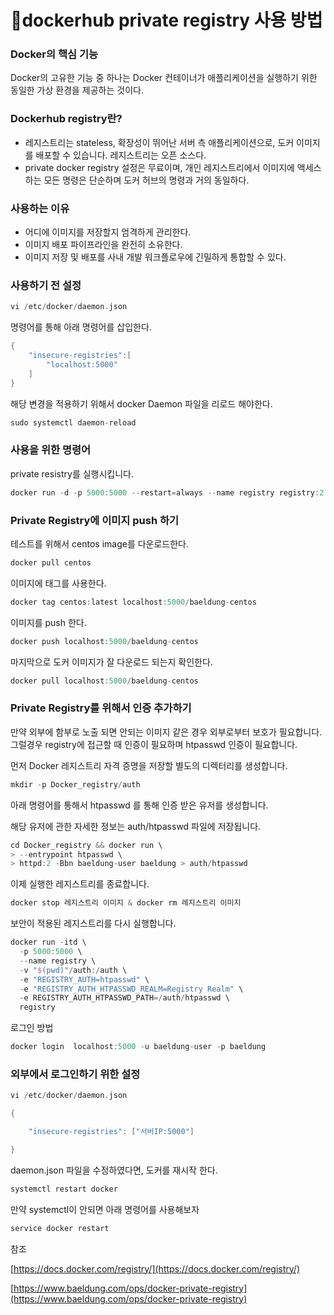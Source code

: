 # 🌱dockerhub private registry 사용 방법

### Docker의 핵심 기능

Docker의 고유한 기능 중 하나는 Docker 컨테이너가 애플리케이션을 실행하기 위한 동일한 가상 환경을 제공하는 것이다.

### Dockerhub registry란?

- 레지스트리는 stateless, 확장성이 뛰어난 서버 측 애플리케이션으로, 도커 이미지를 배포할 수 있습니다. 레지스트리는 오픈 소스다.
- private docker registry 설정은 무료이며, 개인 레지스트리에서 이미지에 액세스하는 모든 명령은 단순하며 도커 허브의 명령과 거의 동일하다.

### 사용하는 이유

- 어디에 이미지를 저장할지 엄격하게 관리한다.
- 이미지 배포 파이프라인을 완전히 소유한다.
- 이미지 저장 및 배포를 사내 개발 워크플로우에 긴밀하게 통합할 수 있다.

### 사용하기 전 설정

```kotlin
vi /etc/docker/daemon.json
```

명령어를 통해 아래 명령어를 삽입한다.

```kotlin
{
    "insecure-registries":[
        "localhost:5000"
    ]
}
```

해당 변경을 적용하기 위해서 docker Daemon 파일을 리로드 해야한다.

```kotlin
sudo systemctl daemon-reload
```

### 사용을 위한 명령어

private resistry를 실행시킵니다.

```kotlin
docker run -d -p 5000:5000 --restart=always --name registry registry:2
```

### Private Registry에 이미지 push 하기

테스트를 위해서 centos image를 다운로드한다.

```kotlin
docker pull centos
```

이미지에 태그를 사용한다.

```kotlin
docker tag centos:latest localhost:5000/baeldung-centos
```

이미지를 push 한다.

```kotlin
docker push localhost:5000/baeldung-centos
```

마지막으로 도커 이미지가 잘 다운로드 되는지 확인한다.

```kotlin
docker pull localhost:5000/baeldung-centos
```

### Private ****Registry****를 위해서 인증 추가하기

만약 외부에 함부로 노출 되면 안되는 이미지 같은 경우 외부로부터 보호가 필요합니다. 그럴경우 registry에 접근할 때 인증이 필요하며 htpasswd 인증이 필요합니다.

먼저 Docker 레지스트리 자격 증명을 저장할 별도의 디렉터리를 생성합니다.

```kotlin
mkdir -p Docker_registry/auth
```

아래 명령어를 통해서 htpasswd 를 통해 인증 받은 유저를 생성합니다.

해당 유저에 관한 자세한 정보는 auth/htpasswd 파일에 저장됩니다.

```kotlin
cd Docker_registry && docker run \
> --entrypoint htpasswd \
> httpd:2 -Bbn baeldung-user baeldung > auth/htpasswd
```

이제 실행한 레지스트리를 종료합니다.

```kotlin
docker stop 레지스트리 이미지 & docker rm 레지스트리 이미지
```

보안이 적용된 레지스트리를 다시 실행합니다.

```kotlin
docker run -itd \
  -p 5000:5000 \
  --name registry \
  -v "$(pwd)"/auth:/auth \
  -e "REGISTRY_AUTH=htpasswd" \
  -e "REGISTRY_AUTH_HTPASSWD_REALM=Registry Realm" \
  -e REGISTRY_AUTH_HTPASSWD_PATH=/auth/htpasswd \
  registry
```

로그인 방법

```kotlin
docker login  localhost:5000 -u baeldung-user -p baeldung
```

### 외부에서 로그인하기 위한 설정

```kotlin
vi /etc/docker/daemon.json
```

```kotlin
{

    "insecure-registries": ["서버IP:5000"]

}
```

daemon.json 파일을 수정하였다면,  도커를 재시작 한다.

```kotlin
systemctl restart docker
```

만약 systemctl이 안되면 아래 명령어를 사용해보자

```kotlin
service docker restart
```

참조

[https://docs.docker.com/registry/](https://docs.docker.com/registry/)

[https://www.baeldung.com/ops/docker-private-registry](https://www.baeldung.com/ops/docker-private-registry)
